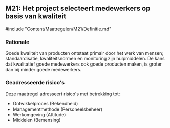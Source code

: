 ## M21: Het project selecteert medewerkers op basis van kwaliteit

#include "Content/Maatregelen/M21/Definitie.md"

### Rationale

Goede kwaliteit van producten ontstaat primair door het werk van mensen; standaardisatie, kwaliteitsnormen en monitoring zijn hulpmiddelen. De kans dat kwalitatief goede medewerkers ook goede producten maken, is groter dan bij minder goede medewerkers.

### Geadresseerde risico's

Deze maatregel adresseert risico's met betrekking tot:

* Ontwikkelproces (Bekendheid)
* Managementmethode (Personeelsbeheer)
* Werkomgeving (Attitude)
* Middelen (Bemensing)
